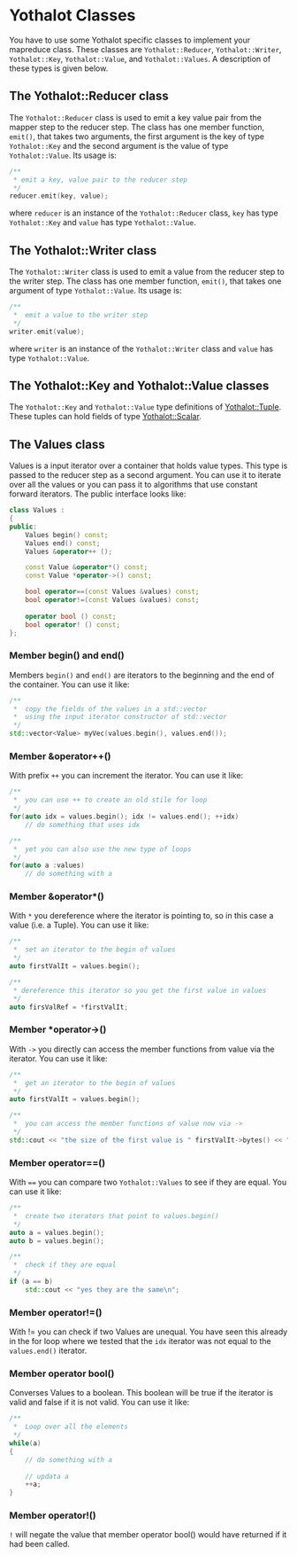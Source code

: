 # Yothalot Classes

You have to use some Yothalot specific classes to implement your mapreduce
class. These classes are `Yothalot::Reducer`, `Yothalot::Writer`, `Yothalot::Key`,
`Yothalot::Value`, and `Yothalot::Values`. A description of these types is given below.

## The Yothalot::Reducer class
The `Yothalot::Reducer` class is used to emit a key value pair from the mapper step
to the reducer step. The class has one member function, `emit()`, that takes
two arguments, the first argument is the key of type `Yothalot::Key` and the second argument 
is the value of type `Yothalot::Value`. Its usage is:
```cpp
/**
 * emit a key, value pair to the reducer step
 */
reducer.emit(key, value);
```
where `reducer` is an instance of the `Yothalot::Reducer` class, `key` has type 
`Yothalot::Key` and `value` has type `Yothalot::Value`.

## The Yothalot::Writer class
The `Yothalot::Writer` class is used to emit a value from the reducer step to the writer
step. The class has one member function, `emit()`, that takes one argument
of type `Yothalot::Value`. Its usage is:
```cpp
/**
 *  emit a value to the writer step
 */
writer.emit(value);
```
where `writer` is an instance of the `Yothalot::Writer` class and `value` 
has type `Yothalot::Value`.

## The Yothalot::Key and Yothalot::Value classes

The `Yothalot::Key` and `Yothalot::Value` type definitions of 
[Yothalot::Tuple](copernica-docs:Yothalot/cpp-tuple). These tuples can hold
fields of type [Yothalot::Scalar](copernica-docs:Yothalot/cpp-scalar).


## The Values class

Values is a input iterator over a container that holds value types. This type
is passed to the reducer step as a second argument. You can use it to 
iterate over all the values or you can pass it to algorithms
that use constant forward iterators. The public interface looks like:

```cpp
class Values :
{
public:
    Values begin() const;
    Values end() const;
    Values &operator++ ();

    const Value &operator*() const;
    const Value *operator->() const;

    bool operator==(const Values &values) const;
    bool operator!=(const Values &values) const;
    
    operator bool () const;
    bool operator! () const;
};
```
### Member begin() and end()
Members `begin()` and `end()` are iterators to the beginning and the end
of the container. You can use it like:
```cpp
/**
 *  copy the fields of the values in a std::vector
 *  using the input iterator constructor of std::vector
 */
std::vector<Value> myVec(values.begin(), values.end());
```

### Member &operator++()
With prefix `++` you can increment the iterator. You can use it like:
```cpp
/** 
 *  you can use ++ to create an old stile for loop
 */
for(auto idx = values.begin(); idx != values.end(); ++idx)
    // do something that uses idx

/**
 *  yet you can also use the new type of loops
 */
for(auto a :values)
    // do something with a
```

### Member &operator*()
With `*` you dereference where the iterator is pointing to, so in this case
a value (i.e. a Tuple). You can use it like:
```cpp
/**
 *  set an iterator to the begin of values
 */
auto firstValIt = values.begin();

/**
 * dereference this iterator so you get the first value in values
 */
auto firsValRef = *firstValIt;
```

### Member *operator->()
With `->` you directly can access the member functions from value via the
iterator. You can use it like:
```cpp
/**
 *  get an iterator to the begin of values
 */
auto firstValIt = values.begin();

/**
 *  you can access the member functions of value now via ->
 */
std::cout << "the size of the first value is " firstValIt->bytes() << " bytes\n";
```

### Member operator==()
With `==` you can compare two `Yothalot::Values` to see if they are equal. You can use
it like:
```cpp
/**
 *  create two iterators that point to values.begin()
 */
auto a = values.begin();
auto b = values.begin();

/**
 *  check if they are equal
 */
if (a == b)
    std::cout << "yes they are the same\n";
```


### Member operator!=()
With != you can check if two Values are unequal. You have seen this already 
in the for loop where we tested that the `idx` iterator was not equal to the
`values.end()` iterator.


### Member operator bool()
Converses Values to a boolean. This boolean will be true if the iterator is
valid and false if it is not valid. You can use it like:
```cpp
/**
 *  Loop over all the elements 
 */
while(a)
{
    // do something with a
    
    // updata a
    ++a;
}
```

### Member operator!()
`!` will negate the value that member operator bool() would have returned
if it had been called.
